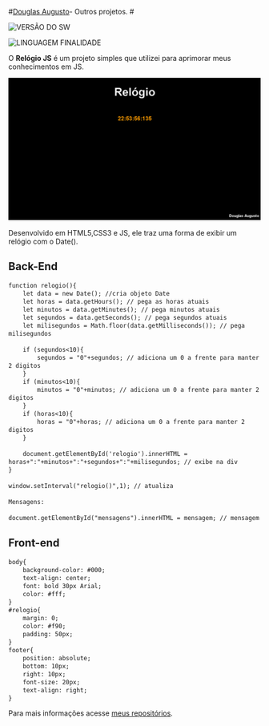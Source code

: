 
#[Douglas Augusto](http://github.com/DouglasAugustoJunior)- Outros projetos. # 
 
![VERSÃO DO SW](https://img.shields.io/badge/Version-1.0-blue.svg)
 
![LINGUAGEM FINALIDADE](https://img.shields.io/badge/javascript-test-orange.svg)
 
O **Relógio JS** é um projeto simples que utilizei para aprimorar meus conhecimentos em JS.

![Imagem](https://github.com/DouglasAugustoJunior/RelogioJS/blob/master/_images/App.PNG?raw=true)

Desenvolvido em HTML5,CSS3 e JS, ele traz uma forma de exibir um relógio com o Date().
 
## Back-End
 

    function relogio(){
        let data = new Date(); //cria objeto Date
        let horas = data.getHours(); // pega as horas atuais
        let minutos = data.getMinutes(); // pega minutos atuais
        let segundos = data.getSeconds(); // pega segundos atuais
        let milisegundos = Math.floor(data.getMilliseconds()); // pega milisegundos
        
        if (segundos<10){
            segundos = "0"+segundos; // adiciona um 0 a frente para manter 2 digitos
        }
        if (minutos<10){
            minutos = "0"+minutos; // adiciona um 0 a frente para manter 2 digitos
        }
        if (horas<10){
            horas = "0"+horas; // adiciona um 0 a frente para manter 2 digitos
        }
        
        document.getElementById('relogio').innerHTML = horas+":"+minutos+":"+segundos+":"+milisegundos; // exibe na div
    }
    
    window.setInterval("relogio()",1); // atualiza
    
    Mensagens:
    
    document.getElementById("mensagens").innerHTML = mensagem; // mensagem

## Front-end

    body{
        background-color: #000;
        text-align: center;
        font: bold 30px Arial;
        color: #fff;
    }
    #relogio{
        margin: 0;
        color: #f90;
        padding: 50px;
    }
    footer{
        position: absolute;
        bottom: 10px;
        right: 10px;
        font-size: 20px;
        text-align: right;
    }

 
Para mais informações acesse [meus repositórios](http://github.com/DouglasAugustoJunior).